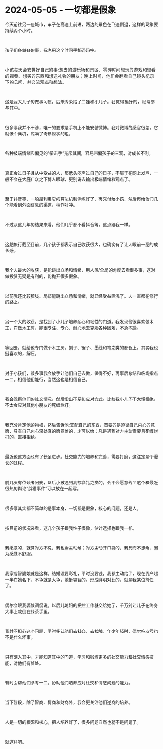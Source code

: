# 2024-05-05 - 一切都是假象

<p style="visibility: visible;">今天前往另一座城市，车子在高速上前进，两边的景色在飞速倒退，这样的现象要持续两个小时。</p><p style="visibility: visible;"><br style="visibility: visible;"></p><p style="visibility: visible;">孩子们各做各的事，我也用这个时间手机码码字。</p><p style="visibility: visible;"><span style="background-color: transparent; caret-color: var(--weui-BRAND); letter-spacing: 0.034em; visibility: visible;"><br style="visibility: visible;"></span></p><p style="visibility: visible;"><span style="background-color: transparent; caret-color: var(--weui-BRAND); letter-spacing: 0.034em; visibility: visible;">小孩每天会安排好自己的事:想去的游乐场和景区、零碎时间想玩的游戏和想看的视频、想买的东西和想送礼物的朋友；晚上时间，他们会翻看自己镜头记录下的见闻，并交流观点和想法。</span><br style="visibility: visible;"></p><p style="visibility: visible;"><br style="visibility: visible;"></p><p style="visibility: visible;">这是我大儿子的做事习惯，后来传染给了二娃和小儿子。<span style="background-color: transparent; letter-spacing: 0.034em; caret-color: var(--weui-BRAND); visibility: visible;">我觉得挺好的，经常参与其中。</span></p><p style="visibility: visible;"><br style="visibility: visible;"></p><p style="visibility: visible;">很多事我并不干涉，唯一的要求是手机上不能安装微博。我对微博的感官很差，它就像个粪坑，爬满了奇形怪状的蛆。</p><p style="visibility: visible;"><br style="visibility: visible;"></p><p style="visibility: visible;">各种极端情绪和偏见的“拳击手”充斥其间，容易带偏孩子的三观，对成长不利。</p><p style="visibility: visible;"><br style="visibility: visible;"></p><p style="visibility: visible;">真正会过日子且从中受益的人，都低头闷声过自己的日子，不屑于在网上发声，一般不会在大庭广众之下博人眼球，更别说去输出极端情绪和观点了。</p><p style="visibility: visible;"><br style="visibility: visible;"></p><p style="visibility: visible;">至于抖音等，一般是利用它的算法机制训练好了，再交付给小孩，然后再给他们几个能看到外面信息的渠道，稍作对冲。</p><p style="visibility: visible;"><br style="visibility: visible;"></p><p style="visibility: visible;">不过从这几年的结果来看，他们几乎都不看抖音等，这点跟我一样。</p><p style="visibility: visible;"><br style="visibility: visible;"></p><p style="visibility: visible;">这趟旅行截至目前，几个孩子都表示自己收获很大，也确实有了让人眼前一亮的成长感。</p><p style="visibility: visible;"><br style="visibility: visible;"></p><p style="visibility: visible;">我个人最大的收获，是能跳出立场和情绪，用人类/全局的角度去看很多事，这对做投资无疑是有利的，能抛开很多假象。</p><p style="visibility: visible;"><br style="visibility: visible;"></p><p style="visibility: visible;">以前我还比较朦胧、局部能跳出立场和情绪，就已经受益匪浅了。人一直都在修行的路上。</p><p style="visibility: visible;"><br style="visibility: visible;"></p><p style="visibility: visible;">另一个大的收获，是找到了小儿子培养耐心和韧性的门道。我发现他很喜欢做木工，在做木工时，能很专注、专心、耐心地去克服各种困难，不急不躁。</p><p style="visibility: visible;"><br style="visibility: visible;"></p><p style="visibility: visible;">等回去，就给他专门做个木工房，刨子、锯子、墨线和笔之类的都备上。其实我也挺喜欢的，解压。</p><p style="visibility: visible;"><br style="visibility: visible;"></p><p style="visibility: visible;">对于小孩们，很多事我会放手让他们自己去做，做得不好，再事后总结和临场指点一二。相信他们能行，当然这也是相信自己。</p><p><br></p><p>我会观察他们的社交情况，然后指出不足和应对方式。比如我小儿子不太懂拒绝，不太会应对其他小朋友的死缠烂打。</p><p><br></p><p>我充分肯定他的物权，然后告诉他:支配自己的东西，首要的是遵循自己内心的意愿，只有自己内心深处真的愿意给的，才可以给；凡是遇到对方主动索要且死缠烂打的，直接拒绝。</p><p><br></p><p>最近他这方面也有了长足进步。社交能力的培养和完善，需要打磨，这注定是个漫长的过程。</p><p><br></p><p>前几天有位读者问我，以后小孩遇到高额彩礼之类的，会不会愿意给？这个和最近很热的舆论“胖猫事件”可以放在一起写。</p><p><br></p><p>很多事其实都不简单的是事本身，一切都是假象，核心的问题，还是人。</p><p><br></p><p>按目前的状况来看，这几个孩子跟我性子很像，估计选择也跟我一样。</p><p><br></p><p>我愿意的，就算对方不说，我也会主动给；对方主动开口要的，我反而不想给，因为感觉不舒服。</p><p><br></p><p>我家睿智婆娘就是这样，结婚没要彩礼，平时没要钱，我都主动给了，现在资产超一半在她名下，不争就是大争，她挺睿智的。形成鲜明对比的，就是我某位前任了。</p><p><br></p><p>偶尔会跟我婆娘调侃说，以后儿媳妇的把控工作就交给她了，千万别让儿子在终身大事上栽倒在绿茶手里。</p><p><br></p><p>我并不担心这个问题，平时多让他们去社交、去接触，年少年轻时，偶尔吃点亏也不是什么坏事。</p><p><br></p><p>只有深入其中，才能知道其中的门道，学习和锻炼更多的社交能力和社交情感技能，对他们有好处。</p><p><br></p><p>有时会帮他们参考一二，协助他们培养应对社交和情感问题的能力。</p><p><br></p><p>当下阶段，除了智商、情商和财商外，我会更关注他们逆商的培养。</p><p><br></p><p>人是一切的根源和核心，把人培养好了，很多问题自然也就不是问题了。</p><p><br></p><p>就这样吧。</p><p style="display: none;"><mp-style-type data-value="10000"></mp-style-type></p>
